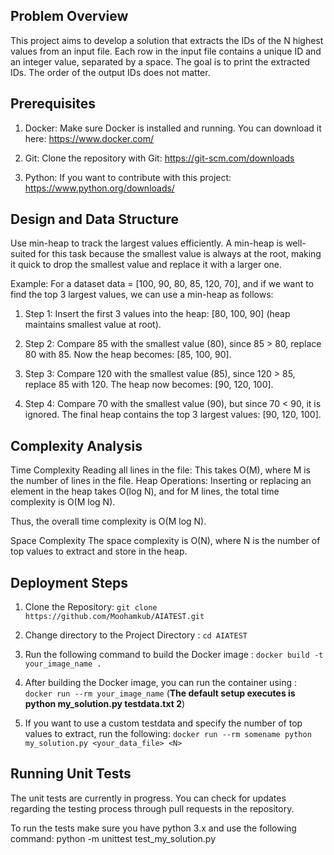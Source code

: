 ## Problem Overview
This project aims to develop a solution that extracts the IDs of the N highest values from an input file. Each row in the input file contains a unique ID and an integer value, separated by a space. The goal is to print the extracted IDs. The order of the output IDs does not matter.

## Prerequisites
1. Docker:
Make sure Docker is installed and running. You can download it here: https://www.docker.com/

2. Git:
Clone the repository with Git: https://git-scm.com/downloads

3. Python:
If you want to contribute with this project: https://www.python.org/downloads/

## Design and Data Structure
Use min-heap to track the largest values efficiently. A min-heap is well-suited for this task because the smallest value is always at the root, making it quick to drop the smallest value and replace it with a larger one.

Example:
For a dataset data = [100, 90, 80, 85, 120, 70], and if we want to find the top 3 largest values, we can use a min-heap as follows:

1. Step 1: Insert the first 3 values into the heap: [80, 100, 90] (heap maintains smallest value at root).

2. Step 2: Compare 85 with the smallest value (80), since 85 > 80, replace 80 with 85. Now the heap becomes: [85, 100, 90].

3. Step 3: Compare 120 with the smallest value (85), since 120 > 85, replace 85 with 120. The heap now becomes: [90, 120, 100].

4. Step 4: Compare 70 with the smallest value (90), but since 70 < 90, it is ignored. The final heap contains the top 3 largest values: [90, 120, 100].

## Complexity Analysis
Time Complexity
Reading all lines in the file: This takes O(M), where M is the number of lines in the file.
Heap Operations: Inserting or replacing an element in the heap takes O(log N), and for M lines, the total time complexity is O(M log N).

Thus, the overall time complexity is O(M log N).

Space Complexity
The space complexity is O(N), where N is the number of top values to extract and store in the heap.

## Deployment Steps

1. Clone the Repository: `git clone https://github.com/Moohamkub/AIATEST.git`

2. Change directory to the Project Directory : `cd AIATEST`

3. Run the following command to build the Docker image : `docker build -t your_image_name .`

4. After building the Docker image, you can run the container using : `docker run --rm your_image_name` (**The default setup executes is python my_solution.py testdata.txt 2**)

5. If you want to use a custom testdata and specify the number of top values to extract, run the following: 
`docker run --rm somename python my_solution.py <your_data_file> <N>`

## Running Unit Tests
The unit tests are currently in progress. You can check for updates regarding the testing process through pull requests in the repository.

To run the tests make sure you have python 3.x and use the following command: python -m unittest test_my_solution.py












